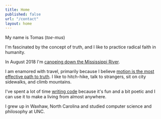 ```yaml
---
title: Home
published: false
url: "/contact"
layout: home
---
```


My name is Tomas (*toe-mus*)

I'm fascinated by the concept of truth, and I like to practice radical faith in humanity.

In August 2018 I'm [canoeing down the Mississippi River](/mississippi.html).

I am enamored with travel, primarily because I believe [motion is the most effective path to truth](/writing/motion-as-the-most-effective-path-to-truth.html). I like to hitch-hike, talk to strangers, sit on city sidewalks, and climb mountains.

I've spent a lot of time [writing code](/projects.html) because it's fun and a bit poetic and I can use it to make a living from almost anywhere.

I grew up in Waxhaw, North Carolina and studied computer science and philosophy at UNC.